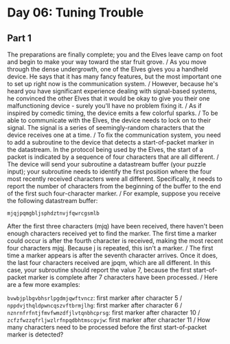 # Day 06: Tuning Trouble

## Part 1
The preparations are finally complete; you and the Elves leave camp on foot and begin to make your way toward the star fruit grove. /
As you move through the dense undergrowth, one of the Elves gives you a handheld device. He says that it has many fancy features, but the most important one to set up right now is the communication system. /
However, because he's heard you have significant experience dealing with signal-based systems, he convinced the other Elves that it would be okay to give you their one malfunctioning device - surely you'll have no problem fixing it. /
As if inspired by comedic timing, the device emits a few colorful sparks. /
To be able to communicate with the Elves, the device needs to lock on to their signal. The signal is a series of seemingly-random characters that the device receives one at a time. /
To fix the communication system, you need to add a subroutine to the device that detects a start-of-packet marker in the datastream. In the protocol being used by the Elves, the start of a packet is indicated by a sequence of four characters that are all different. /
The device will send your subroutine a datastream buffer (your puzzle input); your subroutine needs to identify the first position where the four most recently received characters were all different. Specifically, it needs to report the number of characters from the beginning of the buffer to the end of the first such four-character marker. /
For example, suppose you receive the following datastream buffer:

```
mjqjpqmgbljsphdztnvjfqwrcgsmlb
```

After the first three characters (mjq) have been received, there haven't been enough characters received yet to find the marker. The first time a marker could occur is after the fourth character is received, making the most recent four characters mjqj. Because j is repeated, this isn't a marker. /
The first time a marker appears is after the seventh character arrives. Once it does, the last four characters received are jpqm, which are all different. In this case, your subroutine should report the value 7, because the first start-of-packet marker is complete after 7 characters have been processed. /
Here are a few more examples:

`bvwbjplbgvbhsrlpgdmjqwftvncz`: first marker after character 5 /
`nppdvjthqldpwncqszvftbrmjlhg`: first marker after character 6 /
`nznrnfrfntjfmvfwmzdfjlvtqnbhcprsg`: first marker after character 10 /
`zcfzfwzzqfrljwzlrfnpqdbhtmscgvjw`: first marker after character 11 /
How many characters need to be processed before the first start-of-packet marker is detected?